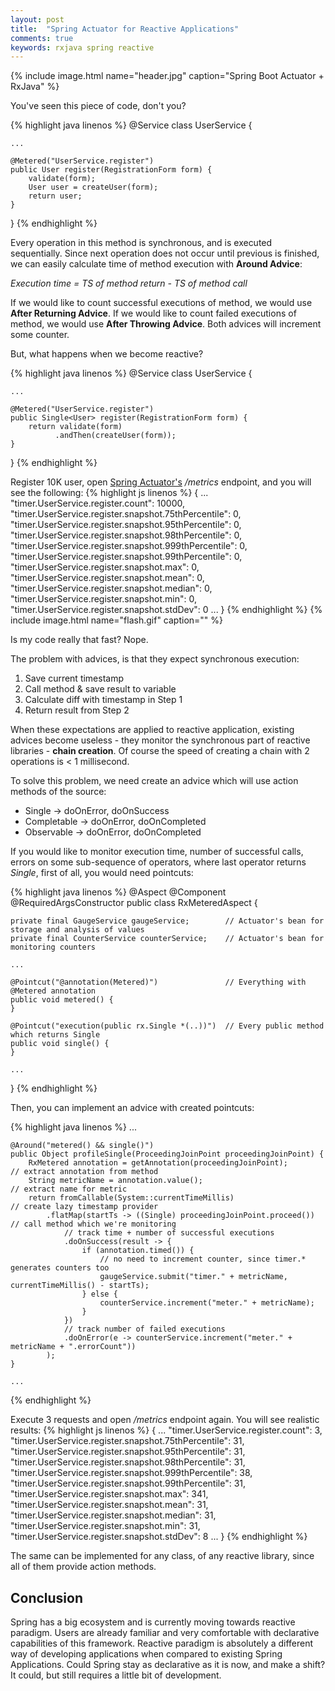 ```yaml
---
layout: post
title:  "Spring Actuator for Reactive Applications"
comments: true
keywords: rxjava spring reactive
---
```


{% include image.html name="header.jpg" caption="Spring Boot Actuator + RxJava" %}

You've seen this piece of code, don't you?

{% highlight java linenos %}
@Service
class UserService {
    
    ...
    
    @Metered("UserService.register")
    public User register(RegistrationForm form) {
        validate(form);
        User user = createUser(form);
        return user;
    }
}
{% endhighlight %}

Every operation in this method is synchronous, and is executed sequentially.
Since next operation does not occur until previous is finished, we can easily calculate time of method execution with **Around Advice**:

*Execution time = TS of method return - TS of method call*

If we would like to count successful executions of method, we would use **After Returning Advice**.
If we would like to count failed executions of method, we would use **After Throwing Advice**.
Both advices will increment some counter.

But, what happens when we become reactive?

{% highlight java linenos %}
@Service
class UserService {
    
    ...
    
    @Metered("UserService.register")
    public Single<User> register(RegistrationForm form) {
        return validate(form)
              .andThen(createUser(form));
    }
}
{% endhighlight %}

Register 10K user, open [Spring Actuator's](https://docs.spring.io/spring-boot/docs/current/reference/html/production-ready-endpoints.html) */metrics* endpoint, and you will see the following:
{% highlight js linenos %}
{
    ...
    "timer.UserService.register.count": 10000,
    "timer.UserService.register.snapshot.75thPercentile": 0,
    "timer.UserService.register.snapshot.95thPercentile": 0,
    "timer.UserService.register.snapshot.98thPercentile": 0,
    "timer.UserService.register.snapshot.999thPercentile": 0,
    "timer.UserService.register.snapshot.99thPercentile": 0,
    "timer.UserService.register.snapshot.max": 0,
    "timer.UserService.register.snapshot.mean": 0,
    "timer.UserService.register.snapshot.median": 0,
    "timer.UserService.register.snapshot.min": 0,
    "timer.UserService.register.snapshot.stdDev": 0
    ...
}
{% endhighlight %}
{% include image.html name="flash.gif" caption="" %}

Is my code really that fast? Nope.

The problem with advices, is that they expect synchronous execution:
1. Save current timestamp
2. Call method & save result to variable
3. Calculate diff with timestamp in Step 1
4. Return result from Step 2

When these expectations are applied to reactive application, existing advices become useless - they monitor the synchronous part of reactive libraries - **chain creation**.
Of course the speed of creating a chain with 2 operations is < 1 millisecond.

To solve this problem, we need create an advice which will use action methods of the source:

- Single -> doOnError, doOnSuccess
- Completable -> doOnError, doOnCompleted
- Observable -> doOnError, doOnCompleted

If you would like to monitor execution time, number of successful calls, errors on some sub-sequence of operators, where last operator returns *Single*, first of all, you would need pointcuts:

{% highlight java linenos %}
@Aspect @Component @RequiredArgsConstructor
public class RxMeteredAspect {

    private final GaugeService gaugeService;        // Actuator's bean for storage and analysis of values
    private final CounterService counterService;    // Actuator's bean for monitoring counters
    
    ...
    
    @Pointcut("@annotation(Metered)")               // Everything with @Metered annotation
    public void metered() {
    }

    @Pointcut("execution(public rx.Single *(..))")  // Every public method which returns Single
    public void single() {
    }
    
    ...
    
}
{% endhighlight %}

Then, you can implement an advice with created pointcuts:

{% highlight java linenos %}
    ...
    
    @Around("metered() && single()")
    public Object profileSingle(ProceedingJoinPoint proceedingJoinPoint) {
        RxMetered annotation = getAnnotation(proceedingJoinPoint);          // extract annotation from method
        String metricName = annotation.value();                             // extract name for metric
        return fromCallable(System::currentTimeMillis)                      // create lazy timestamp provider
            .flatMap(startTs -> ((Single) proceedingJoinPoint.proceed())    // call method which we're monitoring
                // track time + number of successful executions
                .doOnSuccess(result -> {
                    if (annotation.timed()) {
                        // no need to increment counter, since timer.* generates counters too
                        gaugeService.submit("timer." + metricName, currentTimeMillis() - startTs);
                    } else {
                        counterService.increment("meter." + metricName);
                    }
                })
                // track number of failed executions
                .doOnError(e -> counterService.increment("meter." + metricName + ".errorCount"))
            );
    }
    
    ...
{% endhighlight %}

Execute 3 requests and open */metrics* endpoint again. You will see realistic results:
{% highlight js linenos %}
{
    ...
    "timer.UserService.register.count": 3,
    "timer.UserService.register.snapshot.75thPercentile": 31,
    "timer.UserService.register.snapshot.95thPercentile": 31,
    "timer.UserService.register.snapshot.98thPercentile": 31,
    "timer.UserService.register.snapshot.999thPercentile": 38,
    "timer.UserService.register.snapshot.99thPercentile": 31,
    "timer.UserService.register.snapshot.max": 341,
    "timer.UserService.register.snapshot.mean": 31,
    "timer.UserService.register.snapshot.median": 31,
    "timer.UserService.register.snapshot.min": 31,
    "timer.UserService.register.snapshot.stdDev": 8
    ...
}
{% endhighlight %}

The same can be implemented for any class, of any reactive library, since all of them provide action methods.

## Conclusion
Spring has a big ecosystem and is currently moving towards reactive paradigm.
Users are already familiar and very comfortable with declarative capabilities of this framework.
Reactive paradigm is absolutely a different way of developing applications when compared to existing Spring Applications.
Could Spring stay as declarative as it is now, and make a shift?
It could, but still requires a little bit of development.